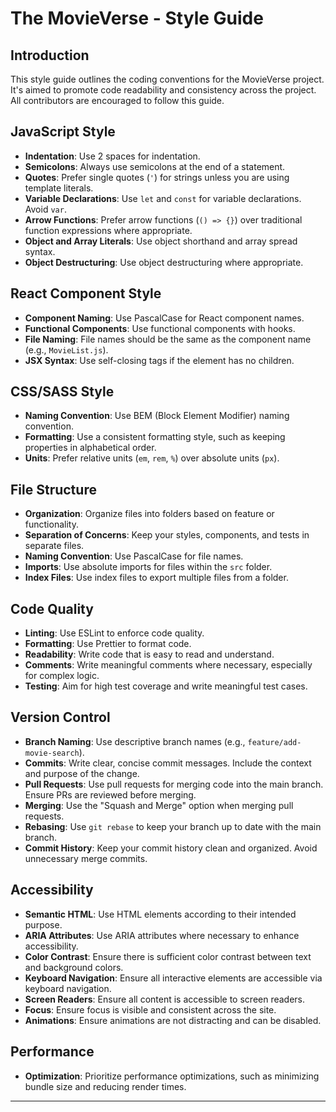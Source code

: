 # The MovieVerse - Style Guide

## Introduction

This style guide outlines the coding conventions for the MovieVerse project. It's aimed to promote code readability and consistency across the project. All contributors are encouraged to follow this guide.

## JavaScript Style

- **Indentation**: Use 2 spaces for indentation.
- **Semicolons**: Always use semicolons at the end of a statement.
- **Quotes**: Prefer single quotes (`'`) for strings unless you are using template literals.
- **Variable Declarations**: Use `let` and `const` for variable declarations. Avoid `var`.
- **Arrow Functions**: Prefer arrow functions (`() => {}`) over traditional function expressions where appropriate.
- **Object and Array Literals**: Use object shorthand and array spread syntax.
- **Object Destructuring**: Use object destructuring where appropriate.

## React Component Style

- **Component Naming**: Use PascalCase for React component names.
- **Functional Components**: Use functional components with hooks.
- **File Naming**: File names should be the same as the component name (e.g., `MovieList.js`).
- **JSX Syntax**: Use self-closing tags if the element has no children.

## CSS/SASS Style

- **Naming Convention**: Use BEM (Block Element Modifier) naming convention.
- **Formatting**: Use a consistent formatting style, such as keeping properties in alphabetical order.
- **Units**: Prefer relative units (`em`, `rem`, `%`) over absolute units (`px`).

## File Structure

- **Organization**: Organize files into folders based on feature or functionality.
- **Separation of Concerns**: Keep your styles, components, and tests in separate files.
- **Naming Convention**: Use PascalCase for file names.
- **Imports**: Use absolute imports for files within the `src` folder.
- **Index Files**: Use index files to export multiple files from a folder.

## Code Quality

- **Linting**: Use ESLint to enforce code quality.
- **Formatting**: Use Prettier to format code.
- **Readability**: Write code that is easy to read and understand.
- **Comments**: Write meaningful comments where necessary, especially for complex logic.
- **Testing**: Aim for high test coverage and write meaningful test cases.

## Version Control

- **Branch Naming**: Use descriptive branch names (e.g., `feature/add-movie-search`).
- **Commits**: Write clear, concise commit messages. Include the context and purpose of the change.
- **Pull Requests**: Use pull requests for merging code into the main branch. Ensure PRs are reviewed before merging.
- **Merging**: Use the "Squash and Merge" option when merging pull requests.
- **Rebasing**: Use `git rebase` to keep your branch up to date with the main branch.
- **Commit History**: Keep your commit history clean and organized. Avoid unnecessary merge commits.

## Accessibility

- **Semantic HTML**: Use HTML elements according to their intended purpose.
- **ARIA Attributes**: Use ARIA attributes where necessary to enhance accessibility.
- **Color Contrast**: Ensure there is sufficient color contrast between text and background colors.
- **Keyboard Navigation**: Ensure all interactive elements are accessible via keyboard navigation.
- **Screen Readers**: Ensure all content is accessible to screen readers.
- **Focus**: Ensure focus is visible and consistent across the site.
- **Animations**: Ensure animations are not distracting and can be disabled.

## Performance

- **Optimization**: Prioritize performance optimizations, such as minimizing bundle size and reducing render times.

---
